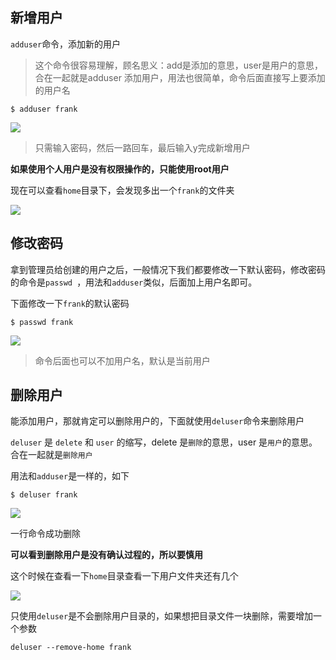 ## 新增用户
   `adduser`命令，添加新的用户
    
 > 这个命令很容易理解，顾名思义：add是添加的意思，user是用户的意思，合在一起就是adduser 添加用户，用法也很简单，命令后面直接写上要添加的用户名

```shell
$ adduser frank
```
![](https://p6-juejin.byteimg.com/tos-cn-i-k3u1fbpfcp/95cd310d121a4799b15471f1888ea85a~tplv-k3u1fbpfcp-zoom-1.image)

> 只需输入密码，然后一路回车，最后输入y完成新增用户

**如果使用个人用户是没有权限操作的，只能使用root用户**

现在可以查看`home`目录下，会发现多出一个`frank`的文件夹

![](https://p3-juejin.byteimg.com/tos-cn-i-k3u1fbpfcp/ec4f04cbd1924116a77c00ca6e3ae0fa~tplv-k3u1fbpfcp-zoom-1.image)
## 修改密码
拿到管理员给创建的用户之后，一般情况下我们都要修改一下默认密码，修改密码的命令是`passwd `，用法和`adduser`类似，后面加上用户名即可。

下面修改一下`frank`的默认密码
```shell
$ passwd frank
```
![](https://p3-juejin.byteimg.com/tos-cn-i-k3u1fbpfcp/baa2c183952e49ac923c87d98460327d~tplv-k3u1fbpfcp-zoom-1.image)

> 命令后面也可以不加用户名，默认是当前用户

## 删除用户
能添加用户，那就肯定可以删除用户的，下面就使用`deluser`命令来删除用户

`deluser` 是 `delete` 和 `user` 的缩写，delete 是`删除`的意思，user 是`用户`的意思。合在一起就是`删除用户`

用法和`adduser`是一样的，如下

```shell
$ deluser frank
```
![](https://p6-juejin.byteimg.com/tos-cn-i-k3u1fbpfcp/92d479e3746541139109ca67ec9fc40c~tplv-k3u1fbpfcp-zoom-1.image)

一行命令成功删除

**可以看到删除用户是没有确认过程的，所以要慎用**

这个时候在查看一下`home`目录查看一下用户文件夹还有几个
 
 ![](https://p3-juejin.byteimg.com/tos-cn-i-k3u1fbpfcp/ec4f04cbd1924116a77c00ca6e3ae0fa~tplv-k3u1fbpfcp-zoom-1.image)

只使用`deluser`是不会删除用户目录的，如果想把目录文件一块删除，需要增加一个参数

```shell
deluser --remove-home frank
```